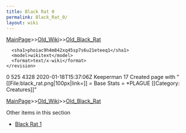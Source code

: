 ```yaml
---
title: Black Rat 0
permalink: Black_Rat_0/
layout: wiki
---
```


[MainPage](/keeperrl_wiki/ "wikilink")>>[Old_Wiki](/keeperrl_wiki/Old_Wiki "wikilink")>>[Old_Black_Rat](/keeperrl_wiki/Old_Black_Rat "wikilink")

      <sha1>phoiac9h4m842xq45sp7s6u21eteeq1</sha1>
      <model>wikitext</model>
      <format>text/x-wiki</format>
    </revision>
  </page>
  <page>
    <title>Black Rat</title>
    <ns>0</ns>
    <id>525</id>
    <revision>
      <id>4328</id>
      <timestamp>2020-01-18T15:37:06Z</timestamp>
      <contributor>
        <username>Keeperman</username>
        <id>17</id>
      </contributor>
      <comment>Created page with &quot;[[File:black_rat.png|100px|link=]]  = Base Stats = *PLAGUE   [[Category: Creatures]]&quot;</comment>
      

[MainPage](/keeperrl_wiki/ "wikilink")>>[Old_Wiki](/keeperrl_wiki/Old_Wiki "wikilink")>>[Old_Black_Rat](/keeperrl_wiki/Old_Black_Rat "wikilink")

Other items in this section
-    [Black Rat 1](/keeperrl_wiki/Black_Rat_1 "wikilink")
